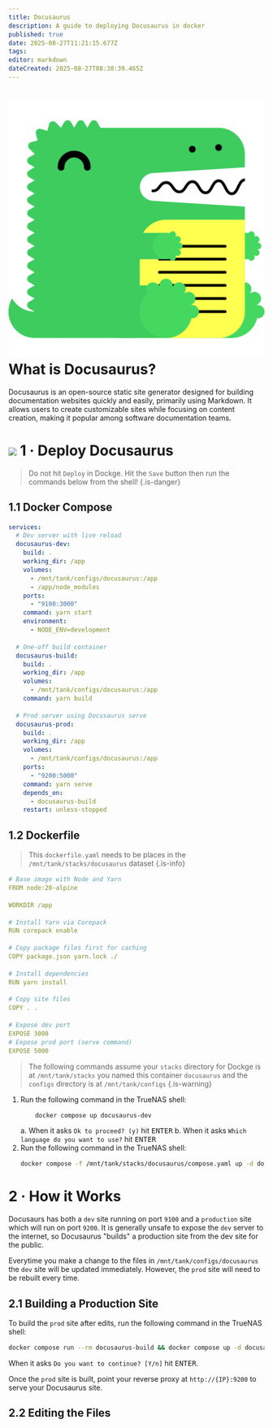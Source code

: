 ```yaml
---
title: Docusaurus
description: A guide to deploying Docusaurus in docker
published: true
date: 2025-08-27T11:21:15.677Z
tags: 
editor: markdown
dateCreated: 2025-08-27T08:38:39.465Z
---
```


# <img src="/docusaurus.png" class="tab-icon"> What is Docusaurus?
Docusaurus is an open-source static site generator designed for building documentation websites quickly and easily, primarily using Markdown. It allows users to create customizable sites while focusing on content creation, making it popular among software documentation teams.

# <img src="/docker.png" class="tab-icon"> 1 · Deploy Docusaurus

> Do not hit `Deploy` in Dockge. Hit the `Save` button then run the commands below from the shell!
{.is-danger}

## 1.1 Docker Compose
```yaml
services:
  # Dev server with live reload
  docusaurus-dev:
    build: .
    working_dir: /app
    volumes:
      - /mnt/tank/configs/docusaurus:/app
      - /app/node_modules
    ports:
      - "9100:3000"
    command: yarn start
    environment:
      - NODE_ENV=development

  # One-off build container
  docusaurus-build:
    build: .
    working_dir: /app
    volumes:
      - /mnt/tank/configs/docusaurus:/app
    command: yarn build

  # Prod server using Docusaurus serve
  docusaurus-prod:
    build: .
    working_dir: /app
    volumes:
      - /mnt/tank/configs/docusaurus:/app
    ports:
      - "9200:5000"
    command: yarn serve
    depends_on:
      - docusaurus-build
    restart: unless-stopped
```

## 1.2 Dockerfile
> This `dockerfile.yaml` needs to be places in the `/mnt/tank/stacks/docusaurus` dataset
{.is-info}


```yaml
# Base image with Node and Yarn
FROM node:20-alpine

WORKDIR /app

# Install Yarn via Corepack
RUN corepack enable

# Copy package files first for caching
COPY package.json yarn.lock ./

# Install dependencies
RUN yarn install

# Copy site files
COPY . .

# Expose dev port
EXPOSE 3000
# Expose prod port (serve command)
EXPOSE 5000

```

> The following commands assume your `stacks` directory for Dockge is at `/mnt/tank/stacks` you named this container `docusaurus` and the `configs` directory is at `/mnt/tank/configs`
{.is-warning}


1. Run the following command in the TrueNAS shell:
    ```bash
		docker compose up docusaurus-dev
    ```
	a.  When it asks `Ok to proceed? (y)` hit <kbd>ENTER</kbd>
  b. When it asks `Which language do you want to use?`  hit <kbd>ENTER</kbd>
1. Run the following command in the TrueNAS shell:
    ```bash
    docker compose -f /mnt/tank/stacks/docusaurus/compose.yaml up -d docusaurus-dev
    ```

# 2 · How it Works

Docusaurs has both a `dev` site running on port `9100` and a `production` site which will run on port `9200`. It is generally unsafe to expose the `dev` server to the internet, so Docusaurus "builds" a production site from the dev site for the public.

Everytime you make a change to the files in `/mnt/tank/configs/docusaurus` the `dev` site will be updated immediately. However, the `prod` site will need to be rebuilt every time. 

## 2.1 Building a Production Site

To build the `prod` site after edits, run the following command in the TrueNAS shell:
```bash
docker compose run --rm docusaurus-build && docker compose up -d docusaurus-prod
```

When it asks `Do you want to continue? [Y/n]` hit <kbd>ENTER</kbd>.

Once the `prod` site is built, point your reverse proxy at `http://{IP}:9200` to serve your Docusaurus site. 


## 2.2 Editing the Files

